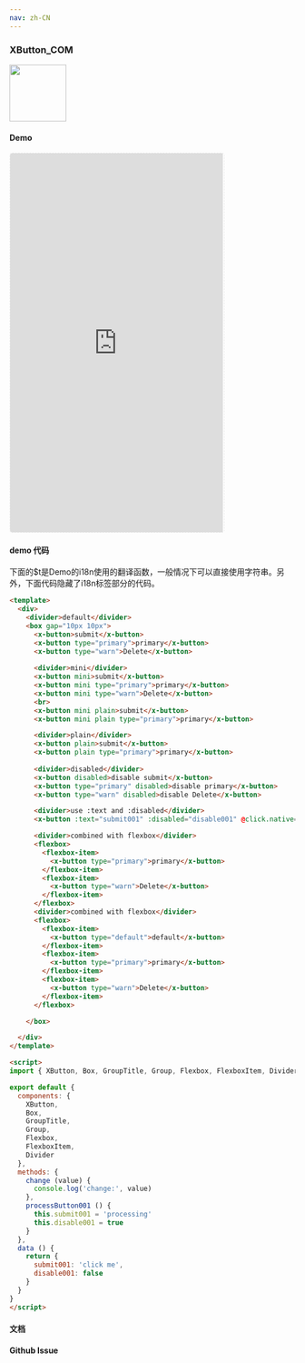 ```yaml
---
nav: zh-CN
---
```



### XButton_COM

<img width="100" src="http://qr.topscan.com/api.php?text=https%3A%2F%2Fvux.li%2Fdemos%2Fv2%2F%23%2Fcomponent%2Fx-button"/>

#### Demo

 <div style="width:377px;height:667px;display:inline-block;border:1px dashed #ececec;border-radius:5px;overflow:hidden;">
   <iframe src="https://vux.li/demos/v2/#/component/x-button" width="375" height="667" border="0" frameborder="0"></iframe>
 </div>

#### demo 代码

<p class="tip">下面的$t是Demo的i18n使用的翻译函数，一般情况下可以直接使用字符串。另外，下面代码隐藏了i18n标签部分的代码。</p>

``` html
<template>
  <div>
    <divider>default</divider>
    <box gap="10px 10px">
      <x-button>submit</x-button>
      <x-button type="primary">primary</x-button>
      <x-button type="warn">Delete</x-button>
      
      <divider>mini</divider>
      <x-button mini>submit</x-button>
      <x-button mini type="primary">primary</x-button>
      <x-button mini type="warn">Delete</x-button>
      <br>
      <x-button mini plain>submit</x-button>
      <x-button mini plain type="primary">primary</x-button>

      <divider>plain</divider>
      <x-button plain>submit</x-button>
      <x-button plain type="primary">primary</x-button>
      
      <divider>disabled</divider>
      <x-button disabled>disable submit</x-button>
      <x-button type="primary" disabled>disable primary</x-button>
      <x-button type="warn" disabled>disable Delete</x-button>

      <divider>use :text and :disabled</divider>
      <x-button :text="submit001" :disabled="disable001" @click.native="processButton001" type="primary"></x-button>

      <divider>combined with flexbox</divider>
      <flexbox>
        <flexbox-item>
          <x-button type="primary">primary</x-button>
        </flexbox-item>
        <flexbox-item>
          <x-button type="warn">Delete</x-button>
        </flexbox-item>
      </flexbox>
      <divider>combined with flexbox</divider>
      <flexbox>
        <flexbox-item>
          <x-button type="default">default</x-button>
        </flexbox-item>
        <flexbox-item>
          <x-button type="primary">primary</x-button>
        </flexbox-item>
        <flexbox-item>
          <x-button type="warn">Delete</x-button>
        </flexbox-item>
      </flexbox>

    </box>

  </div>
</template>

<script>
import { XButton, Box, GroupTitle, Group, Flexbox, FlexboxItem, Divider } from 'vux'

export default {
  components: {
    XButton,
    Box,
    GroupTitle,
    Group,
    Flexbox,
    FlexboxItem,
    Divider
  },
  methods: {
    change (value) {
      console.log('change:', value)
    },
    processButton001 () {
      this.submit001 = 'processing'
      this.disable001 = true
    }
  },
  data () {
    return {
      submit001: 'click me',
      disable001: false
    }
  }
}
</script>


```
#### 文档

#### Github Issue